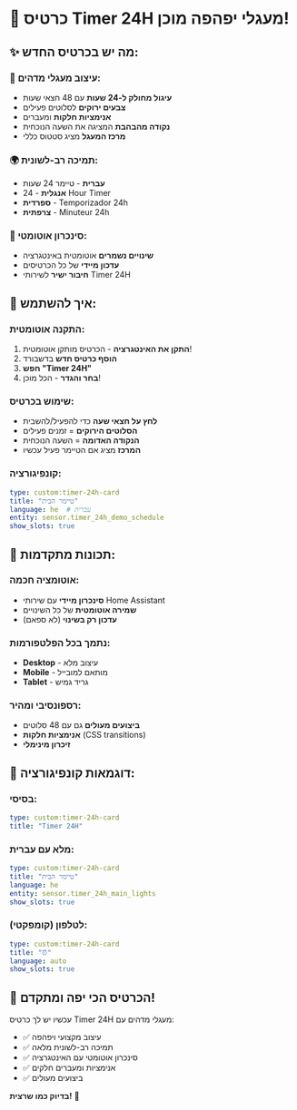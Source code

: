 # 🎨 כרטיס Timer 24H מעגלי יפהפה מוכן!

## ✨ מה יש בכרטיס החדש:

### 🎯 עיצוב מעגלי מדהים:
- **עיגול מחולק ל-24 שעות** עם 48 חצאי שעות
- **צבעים ירוקים** לסלוטים פעילים
- **אנימציות חלקות** ומעברים
- **נקודה מהבהבת** המציגה את השעה הנוכחית
- **מרכז המעגל** מציג סטטוס כללי

### 🌍 תמיכה רב-לשונית:
- **עברית** - טיימר 24 שעות
- **אנגלית** - 24 Hour Timer  
- **ספרדית** - Temporizador 24h
- **צרפתית** - Minuteur 24h

### 🔄 סינכרון אוטומטי:
- **שינויים נשמרים** אוטומטית באינטגרציה
- **עדכון מיידי** של כל הכרטיסים
- **חיבור ישיר** לשירותי Timer 24H

## 🚀 איך להשתמש:

### התקנה אוטומטית:
1. **התקן את האינטגרציה** - הכרטיס מותקן אוטומטית!
2. **הוסף כרטיס חדש** בדשבורד
3. **חפש "Timer 24H"** 
4. **בחר והגדר** - הכל מוכן!

### שימוש בכרטיס:
- **לחץ על חצאי שעה** כדי להפעיל/להשבית
- **הסלוטים הירוקים** = זמנים פעילים
- **הנקודה האדומה** = השעה הנוכחית
- **המרכז** מציג אם הטיימר פעיל עכשיו

### קונפיגורציה:
```yaml
type: custom:timer-24h-card
title: "טיימר הבית"
language: he  # עברית
entity: sensor.timer_24h_demo_schedule
show_slots: true
```

## 🎯 תכונות מתקדמות:

### אוטומציה חכמה:
- **סינכרון מיידי** עם שירותי Home Assistant
- **שמירה אוטומטית** של כל השינויים
- **עדכון רק בשינוי** (לא ספאם)

### נתמך בכל הפלטפורמות:
- **Desktop** - עיצוב מלא
- **Mobile** - מותאם למובייל
- **Tablet** - גריד גמיש

### רספונסיבי ומהיר:
- **ביצועים מעולים** גם עם 48 סלוטים
- **אנימציות חלקות** (CSS transitions)
- **זיכרון מינימלי**

## 🔧 דוגמאות קונפיגורציה:

### בסיסי:
```yaml
type: custom:timer-24h-card
title: "Timer 24H"
```

### מלא עם עברית:
```yaml
type: custom:timer-24h-card
title: "טיימר הבית" 
language: he
entity: sensor.timer_24h_main_lights
show_slots: true
```

### לטלפון (קומפקטי):
```yaml
type: custom:timer-24h-card
title: "⏰"
language: auto
show_slots: true
```

## 🎉 הכרטיס הכי יפה ומתקדם!

עכשיו יש לך כרטיס Timer 24H מעגלי מדהים עם:
- ✅ עיצוב מקצועי ויפהפה
- ✅ תמיכה רב-לשונית מלאה
- ✅ סינכרון אוטומטי עם האינטגרציה
- ✅ אנימציות ומעברים חלקים
- ✅ ביצועים מעולים

**בדיוק כמו שרצית!** 🚀
